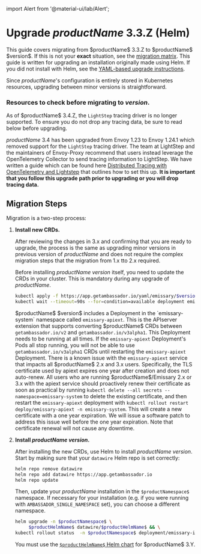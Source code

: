 import Alert from '@material-ui/lab/Alert';

# Upgrade $productName$ 3.3.Z (Helm)

<Alert severity="info">
  This guide covers migrating from $productName$ 3.3.Z to $productName$ $version$. If
  this is not your <b>exact</b> situation, see the <a href="../../../../migration-matrix">migration
  matrix</a>.
</Alert>

<Alert severity="warning">
  This guide is written for upgrading an installation originally made using Helm.
  If you did not install with Helm, see the <a href="../../../yaml/emissary-3.3/emissary-3.X">YAML-based
  upgrade instructions</a>.
</Alert>

Since $productName$'s configuration is entirely stored in Kubernetes resources, upgrading between minor
versions is straightforward.

### Resources to check before migrating to $version$.

<Alert severity="warning">
  As of $productName$ 3.4.Z, the <code>LightStep</code> tracing driver is no longer supported. To ensure you do not drop any tracing data, be sure to read below before upgrading.
</Alert>

$productName$ 3.4 has been upgraded from Envoy 1.23 to Envoy 1.24.1 which removed support for the `LightStep` tracing driver. The team at LightStep and the maintainers of Envoy-Proxy recommend that users instead leverage the OpenTelemetry Collector to send tracing information to LightStep. We have written a guide which can be found here <a href="/docs/emissary/3.4/howtos/tracing-lightstep">Distributed Tracing with OpenTelemetry and Lightstep</a> that outlines how to set this up. **It is important that you follow this upgrade path prior to upgrading or you will drop tracing data.**

## Migration Steps

Migration is a two-step process:

1. **Install new CRDs.**

   After reviewing the changes in 3.x and confirming that you are ready to upgrade, the process is the same as upgrading minor versions
   in previous version of $productName$ and does not require the complex migration steps that the migration from 1.x tto 2.x required.

   Before installing $productName$ $version$ itself, you need to update the CRDs in
   your cluster. This is mandatory during any upgrade of $productName$.

   ```bash
   kubectl apply -f https://app.getambassador.io/yaml/emissary/$version$/emissary-crds.yaml
   kubectl wait --timeout=90s --for=condition=available deployment emissary-apiext -n emissary-system
   ```

   <Alert severity="info">
     $productName$ $version$ includes a Deployment in the `emissary-system` namespace
     called <code>emissary-apiext</code>. This is the APIserver extension
     that supports converting $productName$ CRDs between <code>getambassador.io/v2</code>
     and <code>getambassador.io/v3alpha1</code>. This Deployment needs to be running at
     all times.
   </Alert>

   <Alert severity="warning">
     If the <code>emissary-apiext</code> Deployment's Pods all stop running,
     you will not be able to use <code>getambassador.io/v3alpha1</code> CRDs until restarting
     the <code>emissary-apiext</code> Deployment.
   </Alert>

   <Alert severity="warning">
    There is a known issue with the <code>emissary-apiext</code> service that impacts all $productName$ 2.x and 3.x users. Specifically, the TLS certificate used by apiext expires one year after creation and does not auto-renew. All users who are running $productName$/Emissary 2.x or 3.x with the apiext service should proactively renew their certificate as soon as practical by running <code>kubectl delete --all secrets --namespace=emissary-system</code> to delete the existing certificate, and then restart the <code>emissary-apiext</code> deployment with <code>kubectl rollout restart deploy/emissary-apiext -n emissary-system</code>.
    This will create a new certificate with a one year expiration. We will issue a software patch to address this issue well before the one year expiration. Note that certificate renewal will not cause any downtime.
   </Alert>

2. **Install $productName$ $version$.**

   After installing the new CRDs, use Helm to install $productName$ $version$. Start by
   making sure that your `datawire` Helm repo is set correctly:

   ```bash
   helm repo remove datawire
   helm repo add datawire https://app.getambassador.io
   helm repo update
   ```

   Then, update your $productName$ installation in the `$productNamespace$` namespace.
   If necessary for your installation (e.g. if you were running with
   `AMBASSADOR_SINGLE_NAMESPACE` set), you can choose a different namespace.

   ```bash
   helm upgrade -n $productNamespace$ \
        $productHelmName$ datawire/$productHelmName$ && \
   kubectl rollout status  -n $productNamespace$ deployment/emissary-ingress -w
   ```

   <Alert severity="warning">
    You must use the <a href="https://artifacthub.io/packages/helm/datawire/emissary-ingress/$ossChartVersion$"><code>$productHelmName$</code> Helm chart</a> for $productName$ 3.Y.
   </Alert>
